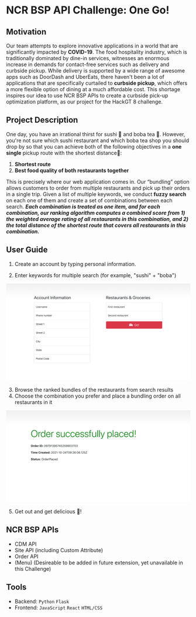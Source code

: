 # NCR BSP API Challenge: One Go!

## Motivation
Our team attempts to explore innovative applications in a world that are significantly impacted by **COVID-19**. The food hospitality industry, which is traditionally dominated by dine-in services, witnesses an enormous increase in demands for contact-free services such as delivery and curbside pickup. While delivery is supported by a wide range of awesome apps such as DoorDash and UberEats, there haven't been a lot of applications that are specifically curtailed to **curbside pickup**, which offers a more flexible option of dining at a much affordable cost. This shortage inspires our idea to use NCR BSP APIs to create a curbside pick-up optimization platform, as our project for the HackGT 8 challenge.

## Project Description
One day, you have an irrational thirst for sushi :sushi: and boba tea :bubble_tea:. However, you're not sure which sushi restaurant and which boba tea shop you should drop by so that you can achieve both of the following objectives in a **one single** pickup route with the shortest distance:car::
1. **Shortest route**
2. **Best food quality of both restaurants together**

This is precisely where our web application comes in. Our “bundling” option allows customers to order from multiple restaurants and pick up their orders in a single trip. Given a list of multiple keywords, we conduct **fuzzy search** on each one of them and create a set of combinations between each search. **_Each combination is treated as one item, and for each combination, our ranking algorithm computes a combined score from 1) the weighted average rating of all restaurants in this combination, and 2) the total distance of the shortest route that covers all restaurants in this combination._**

## User Guide
1. Create an account by typing personal information.

2. Enter keywords for multiple search (for example, "sushi" + "boba")

<img src="https://github.com/charlie-nik/hackgt/blob/main/images/start.png?raw=true" width=800>

3. Browse the ranked bundles of the restaurants from search results
4. Choose the combination you prefer and place a bundling order on all restaurants in it

<img src="https://github.com/charlie-nik/hackgt/blob/main/images/order.png?raw=true" width=800>

5. Get out and get delicious :car:!

## NCR BSP APIs
* CDM API
* Site API (including Custom Attribute)
* Order API
* (Menu) (Desireable to be added in future extension, yet unavailable in this Challenge)

## Tools
* Backend: ```Python``` ```Flask```
* Frontend: ```JavaScript``` ```React``` ```HTML/CSS```
